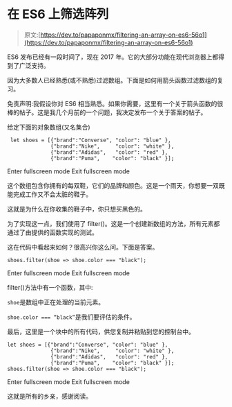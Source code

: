 # 在 ES6 上筛选阵列

> 原文:[https://dev.to/papaponmx/filtering-an-array-on-es6-56o1](https://dev.to/papaponmx/filtering-an-array-on-es6-56o1)

ES6 发布已经有一段时间了，现在 2017 年。它的大部分功能在现代浏览器上都得到了广泛支持。

因为大多数人已经熟悉(或不熟悉)过滤数组。下面是如何用箭头函数过滤数组的复习。

免责声明:我假设你对 ES6 相当熟悉。如果你需要，这里有一个关于箭头函数的很棒的帖子。这是我几个月前的一个问题，我决定发布一个关于答案的帖子。

给定下面的对象数组(又名集合)

```
 let shoes = [{"brand":"Converse", "color": "blue" },
              {"brand":"Nike",     "color": "white" },
              {"brand":"Adidas",   "color": "red" },
              {"brand":"Puma",    "color": "black" }]; 
```

Enter fullscreen mode Exit fullscreen mode

这个数组包含你拥有的每双鞋，它们的品牌和颜色。这是一个雨天，你想要一双既能完成工作又不会太脏的鞋子。

这就是为什么在你收集的鞋子中，你只想买黑色的。

为了实现这一点，我们使用了 filter()。这是一个创建新数组的方法，所有元素都通过了由提供的函数实现的测试。

这在代码中看起来如何？很高兴你这么问。下面是答案。

```
shoes.filter(shoe => shoe.color === "black"); 
```

Enter fullscreen mode Exit fullscreen mode

filter()方法中有一个函数，其中:

`shoe`是数组中正在处理的当前元素。

`shoe.color === “black”`是我们要评估的条件。

最后，这里是一个块中的所有代码，供您复制并粘贴到您的控制台中。

```
let shoes = [{"brand":"Converse", "color": "blue" },
              {"brand":"Nike",     "color": "white" },
              {"brand":"Adidas",   "color": "red" },
              {"brand":"Puma",    "color": "black" }];
shoes.filter(shoe => shoe.color === "black"); 
```

Enter fullscreen mode Exit fullscreen mode

这就是所有的乡亲，感谢阅读。